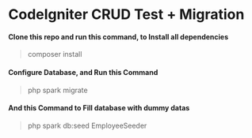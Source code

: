 # CodeIgniter CRUD Test + Migration
#### Clone this repo and run this command, to Install all dependencies
> composer install
#### Configure Database, and Run this Command
> php spark migrate
#### And this Command to Fill database with dummy datas
> php spark db:seed EmployeeSeeder
